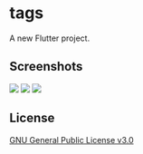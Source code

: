 # tags

A new Flutter project.

## Screenshots

<img src="https://drive.google.com/file/d/13eLsZTDY8s8xzruklohuRV7A3MtwYknq/view?usp=share_link">

<img src="https://drive.google.com/file/d/13cwEYoLUBlld957hFbvyH5yBOExjhIsV/view?usp=share_link">

<img src="https://drive.google.com/file/d/13aYWV3YaMR1d092ojvTPS_1pNHFDGWD7/view?usp=share_link">

## License

[GNU General Public License v3.0](LICENSE)
